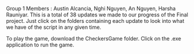 Group 1 Members : Austin Alcancia, Nghi Nguyen, An Nguyen, Harsha Rauniyar.
This is a total of 38 updates we made to our progress of the Final project.
Just click on the folders containing each update to look into what we have of the script in any given time.

To play the game, download the CheckersGame folder. Click on the .exe application to run the game.

